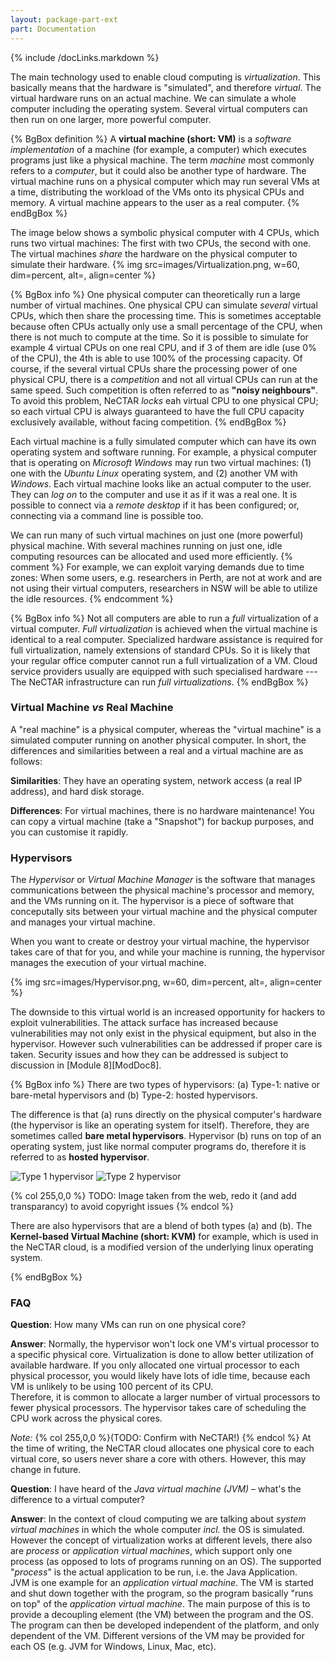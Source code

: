 ```yaml
---
layout: package-part-ext
part: Documentation 
---
```


{% include /docLinks.markdown %}

The main technology used to enable cloud computing is *virtualization*. This basically means that the hardware is "simulated", and therefore *virtual*. The virtual hardware runs on an actual machine. We can simulate a whole computer including the operating system. Several virtual computers can then run on one larger, more powerful computer.

{% BgBox definition %}
A **virtual machine (short: VM)** is a *software implementation* of a machine (for example, a computer) which executes programs just like a physical machine. The term *machine* most commonly refers to a *computer*, but it could also be another type of hardware. The virtual machine runs on a physical computer which may run several VMs at a time, distributing the workload of the VMs onto its physical CPUs and memory. A virtual machine appears to the user as a real computer. 
{% endBgBox %}

The image below shows a symbolic physical computer with 4 CPUs, which runs two virtual machines: The first with two CPUs, the second with one. The virtual machines *share* the hardware on the physical computer to simulate their hardware. 
{% img src=images/Virtualization.png, w=60, dim=percent, alt=, align=center %}

{% BgBox info %}
One physical computer can theoretically run a large number of virtual machines. One physical CPU can simulate *several* virtual CPUs, which then share the processing time. This is sometimes acceptable because often CPUs actually only use a small percentage of the CPU, when there is not much to compute at the time. So it is possible to simulate for example 4 virtual CPUs on one real CPU, and if 3 of them are idle (use 0% of the CPU), the 4th is able to use 100% of the processing capacity. Of course, if the several virtual CPUs share the processing power of one physical CPU, there is a *competition* and not all virtual CPUs can run at the same speed. Such competition is often referred to as **"noisy neighbours"**. To avoid this problem, NeCTAR *locks* eah virtual CPU to one physical CPU; so each virtual CPU is always guaranteed to have the full CPU capacity exclusively available, without facing competition.
{% endBgBox %}

Each virtual machine is a fully simulated computer which can have its own operating system and software running. For example, a physical computer that is operating on *Microsoft Windows* may run two virtual machines: (1) one with the *Ubuntu Linux* operating system, and (2) another VM with *Windows*. Each virtual machine looks like an actual computer to the user. They can *log on* to the computer and use it as if it was a real one. It is possible to connect via a *remote desktop* if it has been configured; or, connecting via a command line is possible too.

We can run many of such virtual machines on just one (more powerful) physical machine. With several machines running on just one, idle computing resources can be allocated and used more efficiently. 
{% comment %}
For example, we can exploit varying demands due to time zones: When some users, e.g. researchers in Perth, are not at work and are not using their virtual computers, researchers in NSW will be able to utilize the idle resources.
{% endcomment %}

{% BgBox info %}
Not all computers are able to run a *full* virtualization of a virtual computer. *Full virtualization* is achieved when the virtual machine is identical to a real computer. Specialized hardware assistance is required for full virtualization, namely extensions of standard CPUs. So it is likely that your regular office computer cannot run a full virtualization of a VM. Cloud service providers usually are equipped with such specialised hardware --- The NeCTAR infrastructure can run *full virtualizations*.
{% endBgBox %}

### Virtual Machine *vs* Real Machine

A "real machine" is a physical computer, whereas the "virtual machine" is a simulated computer running on another physical computer.
In short, the differences and similarities between a real and a virtual machine are as follows:

**Similarities**: They have an operating system, network access (a real IP address), and hard disk storage.

**Differences**: For virtual machines, there is no hardware maintenance! You can copy a virtual machine (take a "Snapshot") for backup purposes, and you can customise it rapidly.

### Hypervisors

The *Hypervisor* or *Virtual Machine Manager* is the software that manages communications between the physical machine's processor and memory, and the VMs running on it. The hypervisor is a piece of software that conceputally sits between your virtual machine and the physical computer and manages your virtual machine.

When you want to create or destroy your virtual machine, the hypervisor takes care of that for you, and while your machine is running, the hypervisor manages the execution of your virtual machine. 

{% img src=images/Hypervisor.png, w=60, dim=percent, alt=, align=center %}

The downside to this virtual world is an increased opportunity for hackers to exploit vulnerabilities.
The attack surface has increased because vulnerabilities may not only exist in the physical equipment, but also in the hypervisor. However such vulnerabilities can be addressed if proper care is taken. Security issues and how they can be addressed is subject to discussion in [Module 8][ModDoc8].

{% BgBox info %}
There are two types of hypervisors: 
(a) Type-1: native or bare-metal hypervisors and 
(b) Type-2: hosted hypervisors. 

The difference is that (a) runs directly on the physical computer's hardware (the hypervisor is like an operating system for itself). Therefore, they are sometimes called **bare metal hypervisors**. Hypervisor (b) runs on top of an operating system, just like normal computer programs do, therefore it is referred to as **hosted hypervisor**. 

![Type 1 hypervisor](images/Type1Hypervisor.png "Title")
![Type 2 hypervisor](images/Type2Hypervisor.png)


{% col 255,0,0 %} 
TODO: Image taken from the web, redo it (and add transparancy) to avoid copyright issues 
{% endcol %}

There are also hypervisors that are a blend of both types (a) and (b). The **Kernel-based Virtual Machine (short: KVM)** for example, which is used in the NeCTAR cloud, is a modified version of the underlying linux operating system.

{% endBgBox %}



### FAQ 

**Question**: How many VMs can run on one physical core?

**Answer**: Normally, the hypervisor won't lock one VM's virtual processor to a specific physical core. Virtualization is done to allow better utilization of available hardware. If you only allocated one virtual processor to each physical processor, you would likely have lots of idle time, because each VM is unlikely to be using 100 percent of its CPU.  
Therefore, it is common to allocate a larger number of virtual processors to fewer physical processors. The hypervisor takes care of scheduling the CPU work across the physical cores.

*Note:*
{% col 255,0,0 %}(TODO: Confirm with NeCTAR!) {% endcol %} 
At the time of writing, the NeCTAR cloud allocates one physical core to each virtual core, so users never share a core with others. However, this may change in future.

**Question**: I have heard of the *Java virtual machine (JVM)* – what's the difference to a virtual computer?

**Answer**: In the context of cloud computing we are talking about *system virtual machines* in which the whole computer *incl.* the OS is simulated. However the concept of virtualization works at different levels, there also are *process* or *application virtual machines*, which support only one process (as opposed to lots of programs running on an OS). The supported "*process*" is the actual application to be run, i.e. the Java Application.   
JVM is one example for an *application virtual machine*. The VM is started and shut down together with the program, so the program basically "runs on top" of the *application virtual machine*. The main purpose of this is to provide a decoupling element (the VM) between the program and the OS. The program can then be developed independent of the platform, and only dependent of the VM. Different versions of the VM may be provided for each OS (e.g. JVM for Windows, Linux, Mac, etc).

